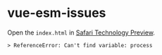 # vue-esm-issues


Open the `index.html` in [Safari Technology Preview](https://developer.apple.com/safari/technology-preview/).

```
> ReferenceError: Can't find variable: process
```

